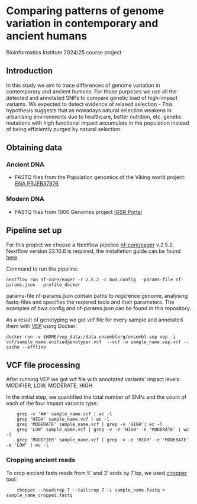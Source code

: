 # Comparing patterns of genome variation in contemporary and ancient humans
Bioinformatics Institute 2024/25 course project

## Introduction

In this study we aim to trace differences of genome variation in contemporary and ancient humans. For those purposes we use all the detected and annotated SNPs to compare genetic load of high-impact variants. We expected to detect evidence of relaxed selection -  This hypothesis suggests that as nowadays natural selection weakens in urbanising environments due to healthcare, better nutrition, etc. genetic mutations  with high functional impact accumulate in the population instead of being efficiently purged by natural selection.

## Obtaining data

### Ancient DNA
- FASTQ files from the Population genomics of the Viking world project: [ENA PRJEB37976](https://www.ebi.ac.uk/ena/browser/view/PRJEB37976)
### Modern DNA
- FASTQ files from 1000 Genomes project [IGSR Portal](https://www.internationalgenome.org/data-portal/sample)

## Pipeline set up

For this project we choose a Nextflow pipeline [nf-core/eager](https://nf-co.re/eager/2.5.2) v.2.5.2.
Nextflow version 22.10.6 is required, the installetion guide can be found [here](https://www.nextflow.io/docs/latest/install.html#installation.)

Command to run the pipeline:

    nextflow run nf-core/eager -r 2.5.2 -c bwa.config  -params-file nf-params.json  -profile docker

params-file nf-params.json contain paths to regerence genome, analysing fastq-files and specifies the reqiered tools and their parameters. The examples of bwa.config and nf-params.json can be found in this repository.

As a result of genotyping we got vcf file for every sample and annotated them with [VEP](https://www.ensembl.org/info/docs/tools/vep/script/vep_download.html#docker) using Docker:

    docker run -v $HOME/vep_data:/data ensemblorg/ensembl-vep vep -i vcf/sample_name.unifiedgenotyper.vcf  --vcf -o sample_name.vep.vcf --cache --offline

## VCF file processing

After running VEP we got vcf file with annotated variants' impact levels: MODIFIER, LOW, MODERATE, HIGH.

In the initial step, we quantified the total number of SNPs and the count of each of the four impact variants type:

        grep -v '##' sample_name.vcf | wc -l
        grep 'HIGH' sample_name.vcf | wc -l
        grep 'MODERATE' sample_name.vcf | grep -v 'HIGH'| wc -l
        grep 'LOW' sample_name.vcf | grep -v -e 'HIGH' -e 'MODERATE' | wc -l
        grep 'MODIFIER' sample_name.vcf | grep -v -e 'HIGH' -e 'MODERATE' -e 'LOW' | wc -l

### Сropping ancient reads

To crop ancient fasts reads from 5' and 3' ends by 7 bp, we used [chopper](https://github.com/wdecoster/chopper) tool:

        chopper --headcrop 7 --tailcrop 7 -i sample_name.fastq > sample_name_cropped.fastq
